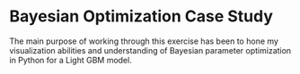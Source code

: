# Bayesian Optimization Case Study
 The main purpose of working through this exercise has been to hone my visualization abilities and understanding of Bayesian parameter optimization in Python for a Light GBM model.
